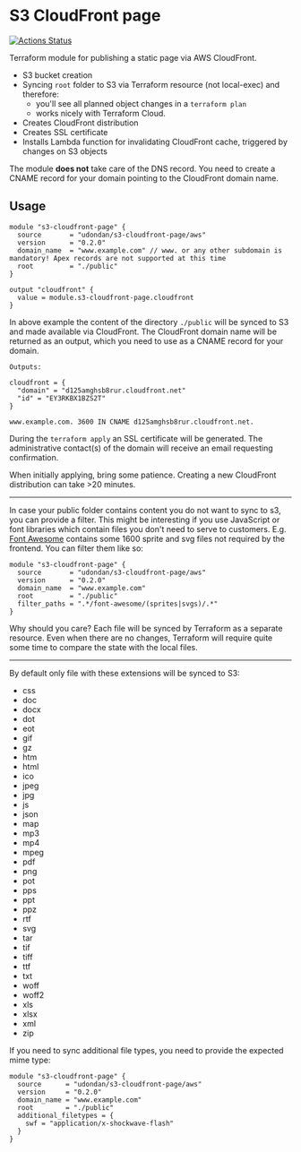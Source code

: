 # S3 CloudFront page

[![Actions Status](https://github.com/udondan/terraform-aws-s3-cloudfront-page/workflows/Terraform/badge.svg)](https://github.com/udondan/terraform-aws-s3-cloudfront-page/blob/master/.github/workflows/main.yml)

Terraform module for publishing a static page via AWS CloudFront.

- S3 bucket creation
- Syncing `root` folder to S3 via Terraform resource (not local-exec) and therefore:
  - you'll see all planned object changes in a `terraform plan`
  - works nicely with Terraform Cloud.
- Creates CloudFront distribution
- Creates SSL certificate
- Installs Lambda function for invalidating CloudFront cache, triggered by changes on S3 objects

The module **does not** take care of the DNS record. You need to create a CNAME record for your domain pointing to the CloudFront domain name.

## Usage

```hcl
module "s3-cloudfront-page" {
  source       = "udondan/s3-cloudfront-page/aws"
  version      = "0.2.0"
  domain_name  = "www.example.com" // www. or any other subdomain is mandatory! Apex records are not supported at this time
  root         = "./public"
}

output "cloudfront" {
  value = module.s3-cloudfront-page.cloudfront
}
```

In above example the content of the directory `./public` will be synced to S3 and made available via CloudFront. The CloudFront domain name will be returned as an output, which you need to use as a CNAME record for your domain.

```output
Outputs:

cloudfront = {
  "domain" = "d125amghsb8rur.cloudfront.net"
  "id" = "EY3RKBX1BZS2T"
}
```

```dig
www.example.com. 3600 IN CNAME d125amghsb8rur.cloudfront.net.
```

During the `terraform apply` an SSL certificate will be generated. The administrative contact(s) of the domain will receive an email requesting confirmation.

When initially applying, bring some patience. Creating a new CloudFront distribution can take >20 minutes.

---

In case your public folder contains content you do not want to sync to s3, you can provide a filter. This might be interesting if you use JavaScript or font libraries which contain files you don't need to serve to customers. E.g. [Font Awesome](https://fontawesome.com/) contains some 1600 sprite and svg files not required by the frontend. You can filter them like so:

```hcl
module "s3-cloudfront-page" {
  source       = "udondan/s3-cloudfront-page/aws"
  version      = "0.2.0"
  domain_name  = "www.example.com"
  root         = "./public"
  filter_paths = ".*/font-awesome/(sprites|svgs)/.*"
}
```

Why should you care? Each file will be synced by Terraform as a separate resource. Even when there are no changes, Terraform will require quite some time to compare the state with the local files.

---

By default only file with these extensions will be synced to S3:

- css
- doc
- docx
- dot
- eot
- gif
- gz
- htm
- html
- ico
- jpeg
- jpg
- js
- json
- map
- mp3
- mp4
- mpeg
- pdf
- png
- pot
- pps
- ppt
- ppz
- rtf
- svg
- tar
- tif
- tiff
- ttf
- txt
- woff
- woff2
- xls
- xlsx
- xml
- zip

If you need to sync additional file types, you need to provide the expected mime type:

```hcl
module "s3-cloudfront-page" {
  source      = "udondan/s3-cloudfront-page/aws"
  version     = "0.2.0"
  domain_name = "www.example.com"
  root        = "./public"
  additional_filetypes = {
    swf = "application/x-shockwave-flash"
  }
}
```
